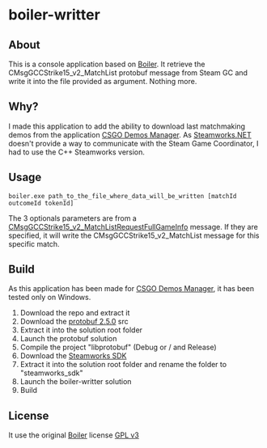 # boiler-writter

## About

This is a console application based on [Boiler](https://bitbucket.org/ACB/boiler/).
It retrieve the CMsgGCCStrike15_v2_MatchList protobuf message from Steam GC and write it into the file provided as argument.
Nothing more.

## Why?

I made this application to add the ability to download last matchmaking demos from the application [CSGO Demos Manager](https://github.com/akiver/CSGO-Demos-Manager).
As [Steamworks.NET](http://steamworks.github.io/) doesn't provide a way to communicate with the Steam Game Coordinator, I had to use the C++ Steamworks version.

## Usage

```
boiler.exe path_to_the_file_where_data_will_be_written [matchId outcomeId tokenId]
```

The 3 optionals parameters are from a [CMsgGCCStrike15_v2_MatchListRequestFullGameInfo](https://github.com/SteamRE/SteamKit/blob/master/Resources/Protobufs/csgo/cstrike15_gcmessages.proto#L744) message. If they are specified, it will write the CMsgGCCStrike15_v2_MatchList message for this specific match.

## Build

As this application has been made for [CSGO Demos Manager](https://github.com/akiver/CSGO-Demos-Manager), it has been tested only on Windows.

1. Download the repo and extract it
2. Download the [protobuf 2.5.0](https://github.com/google/protobuf/releases/tag/v2.5.0) src
3. Extract it into the solution root folder
4. Launch the protobuf solution
5. Compile the project "libprotobuf" (Debug or / and Release)
4. Download the [Steamworks SDK](https://partner.steamgames.com/)
5. Extract it into the solution root folder and rename the folder to "steamworks_sdk"
6. Launch the boiler-writter solution
7. Build

## License

It use the original [Boiler](https://bitbucket.org/ACB/boiler/) license [GPL v3](https://github.com/akiver/boiler-writter/blob/master/license.txt)